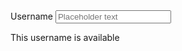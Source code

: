 <div class="form-group field-valid">
  <label for="textfield">Username </label>
  <input id="textfield" name="textfield" type="text" placeholder="Placeholder text" aria-describedby="valid-textfield">
  <p id="valid-textfield" class="valid">This username is available</p>
</div>